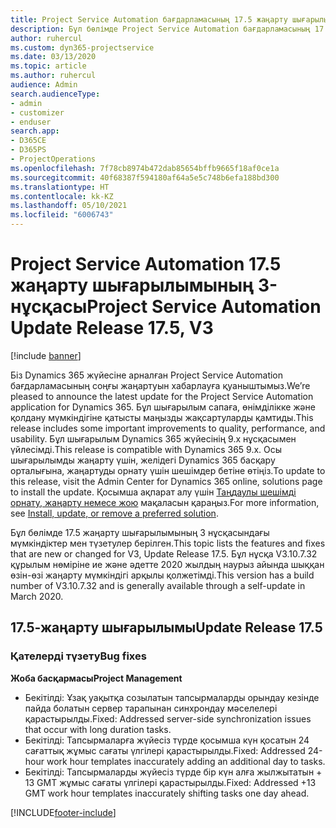 ```yaml
---
title: Project Service Automation бағдарламасының 17.5 жаңарту шығарылымы, Hotfix, 3-нұсқасындағы жаңалықтар немесе өзгерістер
description: Бұл бөлімде Project Service Automation бағдарламасының 17.5 жаңарту шығарылымының 3 нұсқасындағы қолжетімді мүмкіндіктер мен түзетулер берілген.
author: ruhercul
ms.custom: dyn365-projectservice
ms.date: 03/13/2020
ms.topic: article
ms.author: ruhercul
audience: Admin
search.audienceType:
- admin
- customizer
- enduser
search.app:
- D365CE
- D365PS
- ProjectOperations
ms.openlocfilehash: 7f78cb8974b472dab85654bffb9665f18af0ce1a
ms.sourcegitcommit: 40f68387f594180af64a5e5c748b6efa188bd300
ms.translationtype: HT
ms.contentlocale: kk-KZ
ms.lasthandoff: 05/10/2021
ms.locfileid: "6006743"
---
```

# <a name="project-service-automation-update-release-175-v3"></a><span data-ttu-id="b41e3-103">Project Service Automation 17.5 жаңарту шығарылымының 3-нұсқасы</span><span class="sxs-lookup"><span data-stu-id="b41e3-103">Project Service Automation Update Release 17.5, V3</span></span>

[!include [banner](../includes/psa-now-project-operations.md)]

<span data-ttu-id="b41e3-104">Біз Dynamics 365 жүйесіне арналған Project Service Automation бағдарламасының соңғы жаңартуын хабарлауға қуаныштымыз.</span><span class="sxs-lookup"><span data-stu-id="b41e3-104">We’re pleased to announce the latest update for the Project Service Automation application for Dynamics 365.</span></span> <span data-ttu-id="b41e3-105">Бұл шығарылым сапаға, өнімділікке және қолдану мүмкіндігіне қатысты маңызды жақсартуларды қамтиды.</span><span class="sxs-lookup"><span data-stu-id="b41e3-105">This release includes some important improvements to quality, performance, and usability.</span></span>  <span data-ttu-id="b41e3-106">Бұл шығарылым Dynamics 365 жүйесінің 9.x нұсқасымен үйлесімді.</span><span class="sxs-lookup"><span data-stu-id="b41e3-106">This release is compatible with Dynamics 365 9.x.</span></span> <span data-ttu-id="b41e3-107">Осы шығарылымды жаңарту үшін, желідегі Dynamics 365 басқару орталығына, жаңартуды орнату үшін шешімдер бетіне өтіңіз.</span><span class="sxs-lookup"><span data-stu-id="b41e3-107">To update to this release, visit the Admin Center for Dynamics 365 online, solutions page to install the update.</span></span> <span data-ttu-id="b41e3-108">Қосымша ақпарат алу үшін [Таңдаулы шешімді орнату, жаңарту немесе жою](/power-platform/admin/install-remove-preferred-solution) мақаласын қараңыз.</span><span class="sxs-lookup"><span data-stu-id="b41e3-108">For more information, see [Install, update, or remove a preferred solution](/power-platform/admin/install-remove-preferred-solution).</span></span>

<span data-ttu-id="b41e3-109">Бұл бөлімде 17.5 жаңарту шығарылымының 3 нұсқасындағы мүмкіндіктер мен түзетулер берілген.</span><span class="sxs-lookup"><span data-stu-id="b41e3-109">This topic lists the features and fixes that are new or changed for V3, Update Release 17.5.</span></span> <span data-ttu-id="b41e3-110">Бұл нұсқа V3.10.7.32 құрылым нөміріне ие және әдетте 2020 жылдың наурыз айында шыққан өзін-өзі жаңарту мүмкіндігі арқылы қолжетімді.</span><span class="sxs-lookup"><span data-stu-id="b41e3-110">This version has a build number of V3.10.7.32 and is generally available through a self-update in March 2020.</span></span>


## <a name="update-release-175"></a><span data-ttu-id="b41e3-111">17.5-жаңарту шығарылымы</span><span class="sxs-lookup"><span data-stu-id="b41e3-111">Update Release 17.5</span></span>

### <a name="bug-fixes"></a><span data-ttu-id="b41e3-112">Қателерді түзету</span><span class="sxs-lookup"><span data-stu-id="b41e3-112">Bug fixes</span></span>


<span data-ttu-id="b41e3-113">**Жоба басқармасы**</span><span class="sxs-lookup"><span data-stu-id="b41e3-113">**Project Management**</span></span>

- <span data-ttu-id="b41e3-114">Бекітілді: Ұзақ уақытқа созылатын тапсырмаларды орындау кезінде пайда болатын сервер тарапынан синхрондау мәселелері қарастырылды.</span><span class="sxs-lookup"><span data-stu-id="b41e3-114">Fixed: Addressed server-side synchronization issues that occur with long duration tasks.</span></span>
- <span data-ttu-id="b41e3-115">Бекітілді: Тапсырмаларға жүйесіз түрде қосымша күн қосатын 24 сағаттық жұмыс сағаты үлгілері қарастырылды.</span><span class="sxs-lookup"><span data-stu-id="b41e3-115">Fixed: Addressed 24-hour work hour templates inaccurately adding an additional day to tasks.</span></span>
- <span data-ttu-id="b41e3-116">Бекітілді: Тапсырмаларды жүйесіз түрде бір күн алға жылжытатын + 13 GMT жұмыс сағаты үлгілері қарастырылды.</span><span class="sxs-lookup"><span data-stu-id="b41e3-116">Fixed: Addressed +13 GMT work hour templates inaccurately shifting tasks one day ahead.</span></span>



[!INCLUDE[footer-include](../includes/footer-banner.md)]